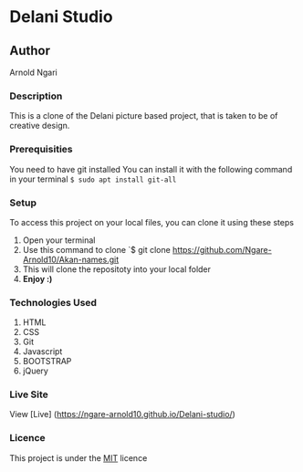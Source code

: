 # Delani Studio
## Author
Arnold Ngari
### Description
This is a clone of the Delani picture based project, that is taken to be of creative design.
### Prerequisities
You need to have git installed
You can install it with the following command in your terminal
`$ sudo apt install git-all`
### Setup
To access this project on your local files, you can clone it using these steps
1. Open your terminal
1. Use this command to clone `$ git clone
https://github.com/Ngare-Arnold10/Akan-names.git
1. This will clone the repositoty into your local folder
1. __Enjoy :)__
### Technologies Used
1. HTML
1. CSS
1. Git
1. Javascript
1. BOOTSTRAP
1. jQuery
### Live Site
View [Live] (https://ngare-arnold10.github.io/Delani-studio/)
### Licence
This project is under the  [MIT](LICENSE) licence